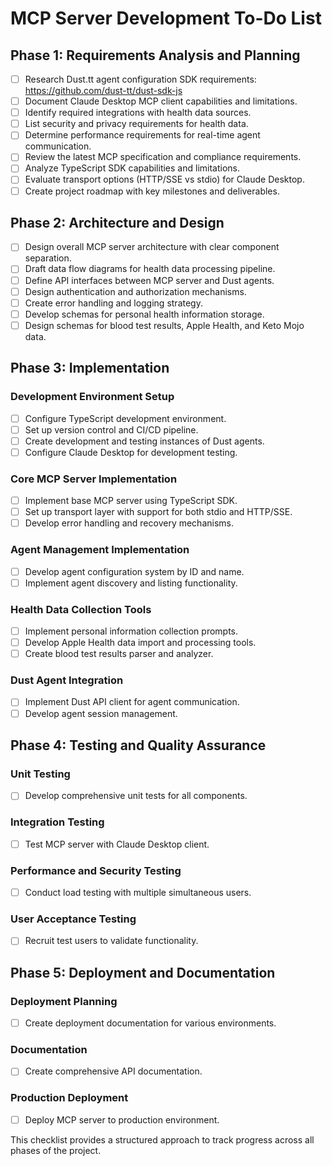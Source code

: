 # MCP Server Development To-Do List

## Phase 1: Requirements Analysis and Planning
- [ ] Research Dust.tt agent configuration SDK requirements: https://github.com/dust-tt/dust-sdk-js
- [ ] Document Claude Desktop MCP client capabilities and limitations.
- [ ] Identify required integrations with health data sources.
- [ ] List security and privacy requirements for health data.
- [ ] Determine performance requirements for real-time agent communication.
- [ ] Review the latest MCP specification and compliance requirements.
- [ ] Analyze TypeScript SDK capabilities and limitations.
- [ ] Evaluate transport options (HTTP/SSE vs stdio) for Claude Desktop.
- [ ] Create project roadmap with key milestones and deliverables.

## Phase 2: Architecture and Design
- [ ] Design overall MCP server architecture with clear component separation.
- [ ] Draft data flow diagrams for health data processing pipeline.
- [ ] Define API interfaces between MCP server and Dust agents.
- [ ] Design authentication and authorization mechanisms.
- [ ] Create error handling and logging strategy.
- [ ] Develop schemas for personal health information storage.
- [ ] Design schemas for blood test results, Apple Health, and Keto Mojo data.

## Phase 3: Implementation
### Development Environment Setup
- [ ] Configure TypeScript development environment.
- [ ] Set up version control and CI/CD pipeline.
- [ ] Create development and testing instances of Dust agents.
- [ ] Configure Claude Desktop for development testing.

### Core MCP Server Implementation
- [ ] Implement base MCP server using TypeScript SDK.
- [ ] Set up transport layer with support for both stdio and HTTP/SSE.
- [ ] Develop error handling and recovery mechanisms.

### Agent Management Implementation
- [ ] Develop agent configuration system by ID and name.
- [ ] Implement agent discovery and listing functionality.

### Health Data Collection Tools
- [ ] Implement personal information collection prompts.
- [ ] Develop Apple Health data import and processing tools.
- [ ] Create blood test results parser and analyzer.

### Dust Agent Integration
- [ ] Implement Dust API client for agent communication.
- [ ] Develop agent session management.

## Phase 4: Testing and Quality Assurance
### Unit Testing
- [ ] Develop comprehensive unit tests for all components.

### Integration Testing
- [ ] Test MCP server with Claude Desktop client.

### Performance and Security Testing
- [ ] Conduct load testing with multiple simultaneous users.

### User Acceptance Testing
- [ ] Recruit test users to validate functionality.

## Phase 5: Deployment and Documentation
### Deployment Planning
- [ ] Create deployment documentation for various environments.

### Documentation
- [ ] Create comprehensive API documentation.

### Production Deployment
- [ ] Deploy MCP server to production environment. 

This checklist provides a structured approach to track progress across all phases of the project.
